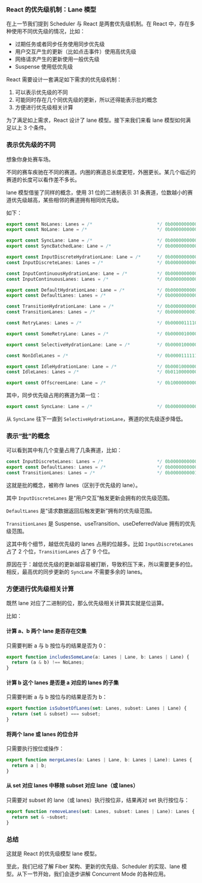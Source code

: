 ### React 的优先级机制：Lane 模型

在上一节我们提到 Scheduler 与 React 是两套优先级机制。在 React 中，存在多种使用不同优先级的情况，比如：

- 过期任务或者同步任务使用同步优先级
- 用户交互产生的更新（比如点击事件）使用高优先级
- 网络请求产生的更新使用一般优先级
- Suspense 使用低优先级

React 需要设计一套满足如下需求的优先级机制：

1. 可以表示优先级的不同
2. 可能同时存在几个同优先级的更新，所以还得能表示批的概念
3. 方便进行优先级相关计算

为了满足如上需求，React 设计了 lane 模型。接下来我们来看 lane 模型如何满足以上 3 个条件。

### 表示优先级的不同

想象你身处赛车场。

不同的赛车疾驰在不同的赛道。内圈的赛道总长度更短，外圈更长。某几个临近的赛道的长度可以看作差不多长。

lane 模型借鉴了同样的概念，使用 31 位的二进制表示 31 条赛道，位数越小的赛道优先级越高，某些相邻的赛道拥有相同优先级。

如下：

```javascript
export const NoLanes: Lanes = /*                        */ 0b0000000000000000000000000000000;
export const NoLane: Lane = /*                          */ 0b0000000000000000000000000000000;

export const SyncLane: Lane = /*                        */ 0b0000000000000000000000000000001;
export const SyncBatchedLane: Lane = /*                 */ 0b0000000000000000000000000000010;

export const InputDiscreteHydrationLane: Lane = /*      */ 0b0000000000000000000000000000100;
const InputDiscreteLanes: Lanes = /*                    */ 0b0000000000000000000000000011000;

const InputContinuousHydrationLane: Lane = /*           */ 0b0000000000000000000000000100000;
const InputContinuousLanes: Lanes = /*                  */ 0b0000000000000000000000011000000;

export const DefaultHydrationLane: Lane = /*            */ 0b0000000000000000000000100000000;
export const DefaultLanes: Lanes = /*                   */ 0b0000000000000000000111000000000;

const TransitionHydrationLane: Lane = /*                */ 0b0000000000000000001000000000000;
const TransitionLanes: Lanes = /*                       */ 0b0000000001111111110000000000000;

const RetryLanes: Lanes = /*                            */ 0b0000011110000000000000000000000;

export const SomeRetryLane: Lanes = /*                  */ 0b0000010000000000000000000000000;

export const SelectiveHydrationLane: Lane = /*          */ 0b0000100000000000000000000000000;

const NonIdleLanes = /*                                 */ 0b0000111111111111111111111111111;

export const IdleHydrationLane: Lane = /*               */ 0b0001000000000000000000000000000;
const IdleLanes: Lanes = /*                             */ 0b0110000000000000000000000000000;

export const OffscreenLane: Lane = /*                   */ 0b1000000000000000000000000000000;
```

其中，同步优先级占用的赛道为第一位：

```javascript
export const SyncLane: Lane = /*                        */ 0b0000000000000000000000000000001;
```

从 `SyncLane` 往下一直到 `SelectiveHydrationLane`，赛道的优先级逐步降低。

### 表示“批”的概念

可以看到其中有几个变量占用了几条赛道，比如：

```javascript
const InputDiscreteLanes: Lanes = /*                    */ 0b0000000000000000000000000011000;
export const DefaultLanes: Lanes = /*                   */ 0b0000000000000000000111000000000;
const TransitionLanes: Lanes = /*                       */ 0b0000000001111111110000000000000;
```

这就是批的概念，被称作 lanes（区别于优先级的 lane）。

其中 `InputDiscreteLanes` 是“用户交互”触发更新会拥有的优先级范围。

`DefaultLanes` 是“请求数据返回后触发更新”拥有的优先级范围。

`TransitionLanes` 是 Suspense、useTransition、useDeferredValue 拥有的优先级范围。

这其中有个细节，越低优先级的 lanes 占用的位越多。比如 `InputDiscreteLanes` 占了 2 个位，`TransitionLanes` 占了 9 个位。

原因在于：越低优先级的更新越容易被打断，导致积压下来，所以需要更多的位。相反，最高优的同步更新的 `SyncLane` 不需要多余的 lanes。

### 方便进行优先级相关计算

既然 lane 对应了二进制的位，那么优先级相关计算其实就是位运算。

比如：

#### 计算 a、b 两个 lane 是否存在交集

只需要判断 a 与 b 按位与的结果是否为 0：

```javascript
export function includesSomeLane(a: Lanes | Lane, b: Lanes | Lane) {
  return (a & b) !== NoLanes;
}
```

#### 计算 b 这个 lanes 是否是 a 对应的 lanes 的子集

只需要判断 a 与 b 按位与的结果是否为 b：

```javascript
export function isSubsetOfLanes(set: Lanes, subset: Lanes | Lane) {
  return (set & subset) === subset;
}
```

#### 将两个 lane 或 lanes 的位合并

只需要执行按位或操作：

```javascript
export function mergeLanes(a: Lanes | Lane, b: Lanes | Lane): Lanes {
  return a | b;
}
```

#### 从 set 对应 lanes 中移除 subset 对应 lane（或 lanes）

只需要对 subset 的 lane（或 lanes）执行按位非，结果再对 set 执行按位与：

```javascript
export function removeLanes(set: Lanes, subset: Lanes | Lane): Lanes {
  return set & ~subset;
}
```

### 总结

这就是 React 的优先级模型 lane 模型。

至此，我们已经了解 Fiber 架构、更新的优先级、Scheduler 的实现、lane 模型。从下一节开始，我们会逐步讲解 Concurrent Mode 的各种应用。
